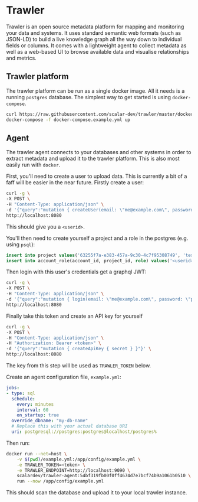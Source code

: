 # Trawler

Trawler is an open source metadata platform for mapping and monitoring your data
and systems. It uses standard semantic web formats (such as
JSON-LD) to build a live knowledge graph all the way down to individual fields
or columns. It comes with a lightweight agent to collect metadata as well as a
web-based UI to browse available data and visualise relationships and metrics.

## Trawler platform
The trawler platform can be run as a single docker image. All it needs is a
running `postgres` database. The simplest way to get started is using
`docker-compose`.

```bash
curl https://raw.githubusercontent.com/scalar-dev/trawler/master/docker-compose.example.yml
docker-compose -f docker-compose.example.yml up
```

## Agent
The trawler agent connects to your databases and other systems in order to
extract metadata and upload it to the trawler platform. This is also most easily
run with `docker`.

First, you'll need to create a user to upload data. This is currently a bit of a
faff will be easier in the near future. Firstly create a user:

```bash
curl -g \
-X POST \
-H "Content-Type: application/json" \
-d '{"query":"mutation { createUser(email: \"me@example.com\", password: \"password\") }"}' \
http://localhost:8080
```

This should give you a `<userid>`.

You'll then need to create yourself a project and a role in the postgres (e.g. using `psql`):

```sql
insert into project values('63255f7a-e383-457a-9c30-4c7f95308749', 'test')
insert into account_role(account_id, project_id, role) values('<userid>', '63255f7a-e383-457a-9c30-4c7f95308749', 'admin');
```

Then login with this user's credentials get a graphql JWT:

```bash
curl -g \
-X POST \
-H "Content-Type: application/json" \
-d '{"query":"mutation { login(email: \"me@example.com\", password: \"password\") { jwt } }"}' \
http://localhost:8080
```

Finally take this token and create an API key for yourself

```bash
curl -g \
-X POST \
-H "Content-Type: application/json" \
-H "Authorization: Bearer <token>" \
-d '{"query":"mutation { createApiKey { secret } }"}' \
http://localhost:8080
```

The key from this step will be used as `TRAWLER_TOKEN` below.

Create an agent configuration file, `example.yml`:

```yaml
jobs:
- type: sql
  schedule:
    every: minutes
    interval: 60
    on_startup: true
  override_dbname: "my-db-name"
  # Replace this with your actual database URI
  uri: postgresql://postgres:postgres@localhost/postgres%       
```

Then run:

```bash
docker run --net=host \
    -v $(pwd)/example.yml:/app/config/example.yml \
    -e TRAWLER_TOKEN=<token> \
    -e TRAWLER_ENDPOINT=http://localhost:9090 \
    scalardev/trawler-agent:54bf319fb00f0ff4674d7e7bcf74b9a1061b0510 \
    run --now /app/config/example.yml 
```

This should scan the database and upload it to your local trawler instance.
